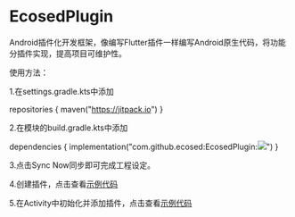# EcosedPlugin
Android插件化开发框架，像编写Flutter插件一样编写Android原生代码，将功能分插件实现，提高项目可维护性。

使用方法：

1.在settings.gradle.kts中添加

repositories { maven("https://jitpack.io") }

2.在模块的build.gradle.kts中添加

dependencies { implementation("com.github.ecosed:EcosedPlugin:[![](https://jitpack.io/v/ecosed/EcosedPlugin.svg)](https://jitpack.io/#ecosed/EcosedPlugin)") }

3.点击Sync Now同步即可完成工程设定。

4.创建插件，点击查看[示例代码](https://github.dev/ecosed/EcosedPlugin/blob/master/app/src/main/java/io/ecosed/plugin_example/ExamplePlugin.kt)

5.在Activity中初始化并添加插件，点击查看[示例代码](https://github.dev/ecosed/EcosedPlugin/blob/master/app/src/main/java/io/ecosed/plugin_example/MainActivity.kt)